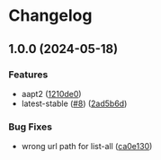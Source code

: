 # Changelog

## 1.0.0 (2024-05-18)


### Features

* aapt2 ([1210de0](https://github.com/ronnnnn/asdf-aapt2/commit/1210de04794e7daf319c3bd0bb9e60c14c4b4a17))
* latest-stable ([#8](https://github.com/ronnnnn/asdf-aapt2/issues/8)) ([2ad5b6d](https://github.com/ronnnnn/asdf-aapt2/commit/2ad5b6d8dfc8e0e3708fc8ce337c3159a3f9a381))


### Bug Fixes

* wrong url path for list-all ([ca0e130](https://github.com/ronnnnn/asdf-aapt2/commit/ca0e13015fde44d39877b00ba149c37ee998d87f))

